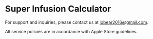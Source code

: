 # Super Infusion Calculator

For support and inquiries, please contact us at [iobear2016@gmail.com](mailto:iobear2016@gmail.com).

All service policies are in accordance with Apple Store guidelines.

